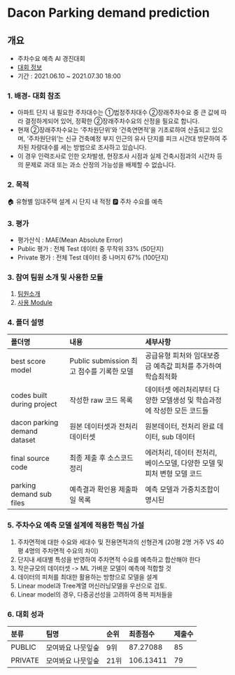 # Dacon Parking demand prediction

## 개요
- 주차수요 예측 AI 경진대회
- [대회 정보](https://dacon.io/competitions/official/235745/overview/description)
- 기간 : 2021.06.10 ~ 2021.07.30 18:00

### 1. 배경- 대회 참조
- 아파트 단지 내 필요한 주차대수는 ①법정주차대수 ②장래주차수요 중 큰 값에 따라 결정하게되어 있어, 정확한 ②장래주차수요의 산정을 필요로 합니다. 
- 현재 ②장래주차수요는 ‘주차원단위’와 ‘건축연면적’을 기초로하여 산출되고 있으며, ‘주차원단위’는 신규 건축예정 부지 인근의 유사 단지를 피크 시간대 방문하여 주차된 차량대수를 세는 방법으로 조사하고 있습니다. 
- 이 경우 인력조사로 인한 오차발생, 현장조사 시점과 실제 건축시점과의 시간차 등의 문제로 과대 또는 과소 산정의 가능성을 배제할 수 없습니다.

### 2. 목적
🏠 유형별 임대주택 설계 시 단지 내 적정 🅿️ 주차 수요를 예측

### 3. 평가
- 평가산식 : MAE(Mean Absolute Error)
- Public 평가 : 전체 Test 데이터 중 무작위 33% (50단지)
- Private 평가 : 전체 Test 데이터 중 나머지 67% (100단지)

### 3. 참여 팀원 소개 및 사용한 모듈
1. [팀원소개](https://www.notion.so/caac7b127e5547d39234c067ceca5d21?v=4c7d7e4d8d664c94aebde5f0d60c57c6)
2. [사용 Module](https://www.notion.so/54557a7597f644c6ba8a636ed915e35a?v=cc64f52b399849819e29b7ff719d9660)

### 4. 폴더 설명
|폴더명|내용|세부사항|
|:---|:---|:------|
|best score model|Public submission 최고 점수를 기록한 모델|공급유형 피처와 임대보증금 예측값 피처를 추가하여 학습최적화|
|codes built during project|작성한 raw 코드 목록|데이터셋 에러처리부터 다양한 모델생성 및 학습과정에 작성한 모든 코드들|
|dacon parking demand dataset|원본 데이터셋과 전처리 데이터셋|원본데이터, 전처리 완료 데이터, sub 데이터|
|final source code|최종 제출 후 소스코드 정리|에러처리, 데이터 전처리, 베이스모델, 다양한 모델 및 피처 변형 모델 코드|
|parking demand sub files|예측결과 확인용 제출파일 목록|예측 모델과 가중치조합이 명시된 |

### 5. 주차수요 예측 모델 설계에 적용한 핵심 가설
1. 주차면적에 대한 수요와 세대수 및 전용면적과의 선형관계 (20평 2명 거주 VS 40평 4명의 주차면적 수요의 차이)
2. 단지내 세대별 특성을 반영하여 주차면적 수요를 예측하고 합산해야 한다
3. 작은규모의 데이터셋 -> ML 가벼운 모델이 예측에 적합할 것
4. 데이터의 피처를 최대한 활용하는 방향으로 모델을 설계
5. Linear model과 Tree계열 머신러닝모델을 우선으로 검토.
6. Linear model의 경우, 다중공선성을 고려하여 중복 피처들을 

### 6. 대회 성과
|분류|팀명|순위|최종점수|제출수|
|:---|:---|:---|:---|:---|
|PUBLIC|모여봐요 나뭇잎숲|9위|87.27088|85|
|PRIVATE|모여봐요 나뭇잎숲|21위|106.13411|79|

 
